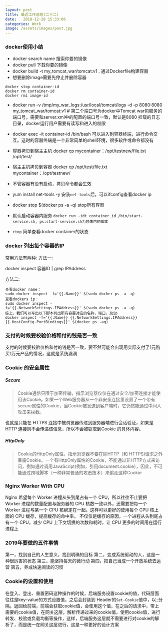 ```yaml
---
layout: post
title: 最近工作总结(二十二)
date:   2018-12-28 15:33:06
categories: Work
image: /assets/images/post.jpg
---
```


### docker使用小结

- docker search name 搜索你要的镜像
- docker pull 下载你要的镜像
- docker build -t my_tomcat_war/tomcat:v1 . 通过Dockerfile构建容器
- 想要删除image需要先停止并删除容器

```
docker stop container-id
docker rm container-id
docker rmi image-id
```

- docker run -v /tmp/my_war_logs:/usr/local/tomcat/logs -d -p 8080:8080 my_tomcat_war/tomcat:v1 # 第二个端口号为docker中Tomcat war包服务的端口号，需要和server.xml中的配置的端口号一致，默认是8080 挂载的日志目录，docker运行用户需要有读写和进入的权限

- docker exec -it container-id /bin/bash 可以进入到容器终端，进行命令交互。这时的容器终端是一个非常简单的shell环境，很多软件或命令都没有

- 容器拷贝到宿主主机 docker cp mycontainer：/opt/testnew/file.txt /opt/test/

- 宿主主机拷贝到容器 docker cp /opt/test/file.txt mycontainer：/opt/testnew/

- 不管容器有没有启动，拷贝命令都会生效

- yum install net-tools -y 安装`net-tools`后，可以ifconfig查看docker ip

- docker stop $(docker ps -a -q) stop所有容器

- 默认启动容器内服务 `docker run -idt container_id /bin/start-service.sh, ps:start-service.sh为镜像内的脚本`

- `ctop` 简单查看docker container的状态

### docker 列出每个容器的IP

常用方法有两种:
方法一:

docker inspect 容器ID | grep IPAddress

方法二:

```
查看docker name：
sudo docker inspect -f='{{.Name}}' $(sudo docker ps -a -q)
查看dockers ip：
sudo docker inspect -f='{{.NetworkSettings.IPAddress}}' $(sudo docker ps -a -q)
综上，我们可以写出以下脚本列出所有容器对应的名称，端口，及ip
docker inspect -f='{{.Name}} {{.NetworkSettings.IPAddress}} {{.HostConfig.PortBindings}}' $(docker ps -aq)
```

### 支付的时候要校验价格和付的钱是否一致
支付的时候要校验价格和付的钱是否一致，要不然可能会出现用实际支付了1元购买1万元产品的情况，这就是系统漏洞

### Cookie 的安全属性

##### Secure
>Cookie通信只限于加密传输，指示浏览器仅仅在通过安全/加密连接才能使用该Cookie。如果一个Web服务器从一个非安全连接里设置了一个带有secure属性的Cookie，当Cookie被发送到客户端时，它仍然能通过中间人攻击来拦截。

也就是只能在 HTTPS 连接中被浏览器传递到服务器端进行会话验证，如果是 HTTP 连接则不会传递该信息，所以不会被窃取到Cookie 的具体内容。

##### HttpOnly
>Cookie的HttpOnly属性，指示浏览器不要在除HTTP（和 HTTPS)请求之外暴露Cookie。一个有HttpOnly属性的Cookie，不能通过非HTTP方式来访问，例如通过调用JavaScript(例如，引用document.cookie），因此，不可能通过跨域脚本（一种非常普通的攻击技术）来偷走这种Cookie

### Nginx Worker With CPU

Nginx 希望每个 Worker 进程从头到尾占有一个 CPU，所以往往不止要把 Worker 进程的数量配置与服务器的 CPU 核数一致以外，还需要把每一个 Worker 进程与某一个 CPU 核绑定在一起。这样可以更好的使用每个 CPU 核上面的 CPU 缓存，提高缓存的命中率。
不仅仅是缓存的原因，一个进程从头到尾占有一个 CPU，减少 CPU 上下文切换的次数和耗时，让 CPU 更多的时间用在运行进程上

### 2019年要做的五件事情

第一，找到自己的人生意义，找到明确的目标
第二，变成系统驱动的人，这是一种很厉害的状态
第三，能坚持每天的微行动
第四，把自己当成一个开放系统去运营
第五，养成快速阅读的习惯

### Cookie的设置和使用

在登入、登出、重置密码这种操作的时候，后端服务设置cookie的值，代码层面往往是key-value的方式设置值，之后会封装到 Header的`Set-Cookie`值中，以`;`分隔。返回给前端，前端会获取cookie值，会使用这个值，在之后的请求中，带上需要的cookie值，在网关这层，解析传递过来的cookie值，使用cookie值，进行转发、校验或负载均衡等操作，这样，后端服务这层就不需要进行对cookie的解析了，而是统一在网关这层进行，这是一种更好的设计方案
